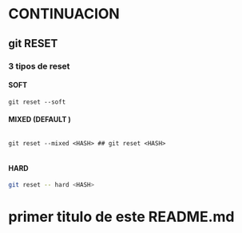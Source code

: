 # CONTINUACION
## git RESET

### 3 tipos de reset

#### SOFT

```` SH
git reset --soft
````

#### MIXED (DEFAULT )

```` SH

git reset --mixed <HASH> ## git reset <HASH>


````
#### HARD

```` sh
git reset -- hard <HASH>


````


# primer titulo de este README.md